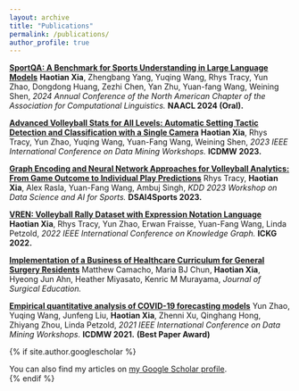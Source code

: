 ```yaml
---
layout: archive
title: "Publications"
permalink: /publications/
author_profile: true
---
```


**[SportQA: A Benchmark for Sports Understanding in Large Language Models](https://arxiv.org/abs/2402.15862)**
**Haotian Xia**, Zhengbang Yang, Yuqing Wang, Rhys Tracy, Yun Zhao, Dongdong Huang, Zezhi Chen, Yan Zhu, Yuan-fang Wang, Weining Shen, *2024 Annual Conference of the North American Chapter of the Association for Computational Linguistics.* **NAACL 2024 (Oral).** 

**[Advanced Volleyball Stats for All Levels: Automatic Setting Tactic Detection and Classification with a Single Camera](https://arxiv.org/abs/2309.14753)**
**Haotian Xia**, Rhys Tracy, Yun Zhao, Yuqing Wang, Yuan-Fang Wang, Weining Shen, *2023 IEEE International Conference on Data Mining Workshops.* **ICDMW 2023.**

**[Graph Encoding and Neural Network Approaches for Volleyball Analytics: From Game Outcome to Individual Play Predictions](https://arxiv.org/abs/2308.11142)**
Rhys Tracy, **Haotian Xia**, Alex Rasla, Yuan-Fang Wang, Ambuj Singh, *KDD 2023 Workshop on Data Science and AI for Sports.* **DSAI4Sports 2023.**

**[VREN: Volleyball Rally Dataset with Expression Notation Language](https://arxiv.org/abs/2209.13846)**
**Haotian Xia**, Rhys Tracy, Yun Zhao, Erwan Fraisse, Yuan-Fang Wang, Linda Petzold, *2022 IEEE International Conference on Knowledge Graph.* **ICKG 2022.**

**[Implementation of a Business of Healthcare Curriculum for General Surgery Residents](https://www.sciencedirect.com/science/article/pii/S1931720422003117)**
Matthew Camacho, Maria BJ Chun, **Haotian Xia**, Hyeong Jun Ahn, Heather Miyasato, Kenric M Murayama, *Journal of Surgical Education.*

**[Empirical quantitative analysis of COVID-19 forecasting models](https://arxiv.org/abs/2309.14753)**
Yun Zhao, Yuqing Wang, Junfeng Liu, **Haotian Xia**, Zhenni Xu, Qinghang Hong, Zhiyang Zhou, Linda Petzold, *2021 IEEE International Conference on Data Mining Workshops.* **ICDMW 2021.** **(Best Paper Award)**


{% if site.author.googlescholar %}
  <div class="wordwrap">You can also find my articles on <a href="{{site.author.googlescholar}}">my Google Scholar profile</a>.</div>
{% endif %}

